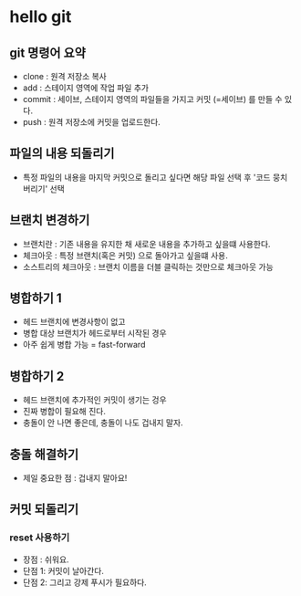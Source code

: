 # hello git 

## git 명령어 요약 

- clone : 원격 저장소 복사 
- add : 스테이지 영역에 작업 파일 추가 
- commit : 세이브, 스테이지 영역의 파일들을 가지고 커밋 (=세이브)  를 만들 수 있다. 
- push : 원격 저장소에 커밋을 업로드한다. 


## 파일의 내용 되돌리기 
- 특정 파일의 내용을 마지막 커밋으로 돌리고 싶다면 해당 파일 선택 후 '코드 뭉치 버리기' 선택 

## 브랜치 변경하기 

- 브랜치란 : 기존 내용을 유지한 채 새로운 내용을 추가하고 싶을떄 사용한다. 
- 체크아웃 : 특정 브랜치(혹은 커밋) 으로 돌아가고 싶을떄 사용.
- 소스트리의 체크아웃 : 브랜치 이름을 더블 클릭하는 것만으로 체크아웃 가능 

## 병합하기 1
- 헤드 브랜치에 변경사항이 없고 
- 병합 대상 브랜치가 헤드로부터 시작된 경우 
- 아주 쉽게 병합 가능 = fast-forward 

## 병합하기 2
- 헤드 브랜치에 추가적인 커밋이 생기는 겅우
- 진짜 병합이 필요해 진다.
- 충돌이 안 나면 좋은데, 충돌이 나도 겁내지 말자.

## 충돌 해결하기 
- 제일 중요한 점 : 겁내지 말아요!

## 커밋 되돌리기 

### reset 사용하기

- 장점 : 쉬워요.
- 단점 1: 커밋이 날아간다. 
- 단점 2: 그리고 강제 푸시가 필요하다. 